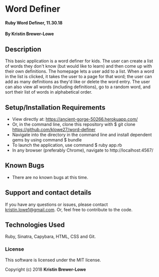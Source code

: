 # Word Definer

#### Ruby Word Definer, 11.30.18

#### By Kristin Brewer-Lowe

## Description

This basic application is a word definer for kids. The user can create a list of words they don't know (but would like to learn) and then come up with their own definitions. The homepage lets a user add to a list. When a word in the list is clicked, it takes the user to a page for that word; the user can add as many definitions as they'd like or delete the word entry. The user can also view all words (including definitions), go to a random word, and sort their list of words in alphabetical order.

## Setup/Installation Requirements

* View directly at: https://ancient-gorge-50266.herokuapp.com/
* Or, in the command line, clone this repository with $ git clone https://github.com/klowe27/word-definer
* Navigate into the directory in the command line and install dependent gems by using command $ bundle
* To launch the application, use command $ ruby app.rb
* In any browser (preferably Chrome), navigate to http://localhost:4567/

## Known Bugs

* There are no known bugs at this time. 

## Support and contact details

If you have any questions or issues, please contact kristin.lowe1@gmail.com. Or, feel free to contribute to the code.

## Technologies Used

Ruby, Sinatra, Capybara, HTML, CSS and Git.

### License

This software is licensed under the MIT license.

Copyright (c) 2018 **Kristin Brewer-Lowe**
